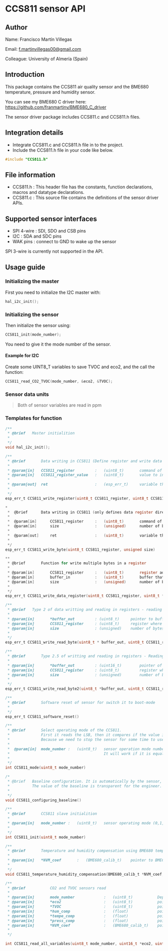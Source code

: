# CCS811 sensor API
## Author
Name:			Francisco Martín Villegas

Email:			f.martinvillegas00@gmail.com

Colleague:		University of Almería (Spain)

## Introduction
This package contains the CCS811 air quality sensor and the BME680 temperature, pressure and humidity sensor.

You can see my BME680 C driver here: https://github.com/franmartinv/BME680_C_driver

The sensor driver package includes CCS811.c and CCS811.h files.


## Integration details
* Integrate CCS811.c and CCS811.h file in to the project.
* Include the CCS811.h file in your code like below.
``` c
#include "CCS811.h"
```

## File information
* CCS811.h : This header file has the constants, function declarations, macros and datatype declarations.
* CCS811.c : This source file contains the definitions of the sensor driver APIs.

## Supported sensor interfaces
* SPI 4-wire	:	SDI, SDO and CSB pins
* I2C			:	SDA and SDC pins
* WAK pins		: 	connect to GND to wake up the sensor

SPI 3-wire is currently not supported in the API.
## Usage guide
### Initializing the master
First you need to initialize the I2C master with:
```c
hal_i2c_init();
```
### Initializing the sensor
Then initialize the sensor using:
```c
CCS811_init(mode_number);
```

You need to give it the mode number of the sensor.

#### Example for I2C
Create some UINT8_T variables to save TVOC and eco2, and the call the function:
```c
CCS811_read_CO2_TVOC(mode_number, &eco2, &TVOC);
```

### Sensor data units
> Both of sensor variables are read in ppm


### Templates for function
``` c
/**
 * @brief	Master initialition
 *
 */
void hal_i2c_init();

/**
 * @brief		Data writing in CCS811 (Define register and write data in it)
 *
 * @param[in]	CCS811_register			:	(uint8_t)		command of the register where we want to write
 * @param[in]	CCS811_register_value	:	(uint8_t)		value to introduce inside the register
 *
 * @param[out]	ret						:	(esp_err_t)		variable that indicates if there was a problem
 *
 */
esp_err_t CCS811_write_register(uint8_t CCS811_register, uint8_t CCS811_register_value)

*
 * 	@brief		Data writing in CCS811 (only defines data register direction)
 *
 *  @param[in]		CCS811_register		:	(uint8_t)		command of the register where we want to write
 *  @param[in]	 	size				: 	(unsigned)		number of bytes that you whant to write
 *
 *  @param[out]		ret					:	(uint8_t)		variable that indicates if there was a problem
 *
 */
esp_err_t CCS811_write_byte(uint8_t CCS811_register, unsigned size)

**
 * @brief		Function for write multiple bytes in a register
 *
 * @param[in]		CCS811_register		:	(uint8_t)		register addres where we want to write
 * @param[in]		buffer_in			:	(uint8_t)		buffer that we whant to write
 * @param[in]		size				:	(unsigned)		number of bytes that we whant to write
 *
 */
esp_err_t CCS811_write_data_register(uint8_t CCS811_register, uint8_t *buffer_in, unsigned size)

/**
 * @brief	Type 2 of data writting and reading in registers - reading of 1 byte
 *
 * @param[in]		*buffer_out			: (uint8_t)		pointer to buffer_out array where we save the read byte
 * @param[in]		CCS811_register		: (uint8_t)		register where we want to operate
 * @param[in]		size				: (unsigned)	number of bytes that we are going to read
 *
 */
esp_err_t CCS811_write_read_byte(uint8_t * buffer_out, uint8_t CCS811_register, unsigned size)

/**
 * @brief		Type 2.5 of writting and reading in registers - Reading of 1 byte
 *
 * @param[in]		*buffer_out			: (uint16_t)		pointer of the variable where we are going to save the data
 * @param[in]		CCS811_register		: (uint8_t)			register where we want to operate
 * @param[in]		size				: (unsigned)		number of bytes that we are going to read
 *
 */
esp_err_t CCS811_write_read_byte2(uint8_t *buffer_out, uint8_t CCS811_register, unsigned size)

/**
 * @brief		Software reset of sensor for switch it to boot-mode
 *
 */
esp_err_t CCS811_software_reset()

/**
 * @brief		Select operating mode of the CCS811.
 * 				First it reads the LSB, then it compares if the value introduced.
 * 				Because we need to stop the sensor for some time to use it correctly.
 *
 *	@param[in]	mode_number	:	(uint8_t)	sensor operation mode number. It is indicated in CCS811.h
 *											It will work if it is equal to global values
 *
 */
int CCS811_mode(uint8_t mode_number)

/*
 * @brief	Baseline configuration. It is automatically by the sensor, but only read and then write.
 * 			The value of the baseline is transparent for the engineer.
 *
 */
void CCS811_configuring_baseline()

/**
 * @brief		CCS811 slave initialition
 *
 * @param[in]	mode_number	:	(uint8_t)	sensor operating mode (0,1,2,3,4)
 *
 */
int CCS811_init(uint8_t mode_number)

/**
 * @brief		Temperature and humidity compensation using BME680 temperature, pressure and humidity sensor
 *
 * @param[in]	*NVM_coef		:	(BME680_calib_t)	pointer to BME680_calib_t which stores the BME680 calibration data
 *
 */
void CCS811_temperature_humidity_compensation(BME680_calib_t *NVM_coef, float *hum_comp, float *tempe_comp, float *press_comp)

/**
 * @brief			CO2 and TVOC sensors read
 *
 * @param[in]		mode_number				:	(uint8_t)			Depending on the mode number, a delay time will be left for them to be sampled the data and the go to read it
 * @param[in]		*eco2					:	(uint8_t)			pointer to variable eco2 that will contain the value of eco2 (carbon dioxide)
 * @param[in]		*TVOC					:	(uint8_t)			pointer to TVOC variable that will contain the value of TVOC (particles in suspension)
 * @param[in]		*hum_comp				:	(float)				pointer to compensate humidity variable
 * @param[in]		*tempe_comp				:	(float)				pointer to compensate temperature variable
 * @param[in]		*press_comp				:	(float)				pointer to compensate pressure variable
 * @param[in]		*NVM_coef				:	(BME680_calib_t)	pointer to BME680_calib_t which stores the BME680 calibration data
 *
 */

int CCS811_read_all_variables(uint8_t mode_number, uint16_t *eco2, uint16_t *TVOC, float *hum_comp, float *tempe_comp, float *press_comp, BME680_calib_t *NVM_coef)



```